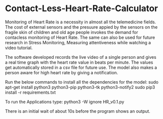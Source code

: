 # Contact-Less-Heart-Rate-Calculator

Monitoring of Heart Rate is a necessity in almost all the telemedicine fields. The cost of external sensors and the presuure appied by the sensors on the fragile skin of children and old age people invokes the demand for contacless monitoring of Heart Rate. The same can also be used for future research in Stress Monitoring, Measuring attentiveness while watching a video tutorial.

The software developed records the live video of a single person and gives a real time graph with the heart rate value in beats per minute. The values get automatically stored in a csv file for future use. The model also makes a person aware for high heart rate by giving a notification.

Run the below commands to install all the dependencies for the model:
sudo apt-get install python3 python3-pip python3-tk python3-notify2
sudo pip3 install -r requirements.txt


To run the Applications type:
python3 -W ignore HR_v0.1.py

There is an initial wait of about 10s before the program shows an output.
